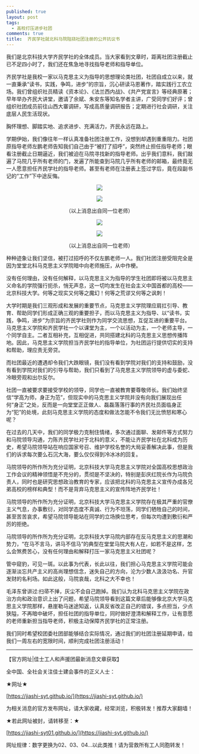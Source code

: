 ```yaml
---
published: true
layout: post
tags:
  - 高校打压进步社团
comments: true
title:  齐民学社就北科马院阻挠社团注册的公开抗议书
---
```



我们是北京科技大学齐民学社的全体成员。当大家看到文章时，距离社团注册截止已不足四小时了，我们还在焦急地寻找指导老师和指导单位。

齐民学社是我校一家以马克思主义为指导的思想理论类社团，社团自成立以来，就一直秉承“读书，实践，争鸣，进步”的宗旨，沉心研读马恩著作，踏实践行工农立场。我们曾组织社员精读《资本论》、《法兰西内战》、《共产党宣言》等经典原著；早年举办齐民大讲堂，邀请了余斌、朱安东等知名学者主讲，广受同学们好评；曾组织社团成员前往山西大寨调研，写成高质量调研报告；定期进行社会调研，关注底层人民生活现状。

胸怀理想、脚踏实地、追求进步、充满活力，齐民永远在路上。

学期伊始，我们像往年一样认真准备社团注册工作，没想到却遇到重重阻力。社团原指导老师左鹏老师告知我们自己由于“被打了招呼”，突然终止担任指导老师；眼看注册截止日期逼近，我们被迫在马院寻找新的指导老师。出乎我们意料，我们敲遍了马院几乎所有老师的门，发遍了所能查到马院几乎所有老师的邮箱，最终竟无一人愿意担任齐民学社的指导老师。甚至有老师在注册表上签过字后，竟在段副书记的“工作”下中途反悔。

<p align="center"> <img src="https://i.loli.net/2018/09/26/5bab22cbe8928.jpg"> </p>

<p align="center"> <img src="https://i.loli.net/2018/09/26/5bab242406b15.jpg"> </p>

<p align="center"> （以上消息出自同一位老师） </p>

<p align="center"> <img src="https://i.loli.net/2018/09/26/5bab230c7d6a3.jpg"> </p>

<p align="center"> <img src="https://i.loli.net/2018/09/26/5bab244dece98.jpg"> </p>

<p align="center"> （以上消息出自同一位老师） </p>


种种迹象让我们坚信，被打过招呼的不仅左鹏老师一人。我们社团注册受阻完全是因为堂堂北科马克思主义学院暗中向老师施压，从中作梗。

没有任何理由，没有任何解释，以马克思主义为指导的学生社团即将被以马克思主义命名的学院强行扼杀，悄无声息，这一切均发生在社会主义中国首都的高校——北京科技大学。何等之现实又何等之魔幻！何等之荒谬又何等之讽刺！

大学时期是我们三观形成和发展的重要节点，马克思主义学院理应肩扛引导、教育、帮助同学们形成正确三观的重要担子，而以马克思主义为指导、以“读书，实践，争鸣，进步”为宗旨的齐民学社则作为同学交流思想，互促互进的重要平台。马克思主义学院和齐民学社一个以课堂为主，一个以活动为主，一个老师主导，一个同学自主。二者互相补充，互相促进，共同搭建北科的马克思主义思想传播阵地。因此，马克思主义学院担当齐民学社的指导单位，为社团运行提供切实的支持和帮助，理应责无旁贷。
 
而社团最近的遭遇却令我们大跌眼镜，我们没有看到学院对我们的支持和鼓励，没有看到学院对我们的引导与帮助，我们只看到了马克思主义学院领导的虚与委蛇、冷眼旁观和出尔反尔。
 
社团一直被要求要接受学校的领导，同学也一直被教育要尊敬师长。我们始终坚信“学高为师，身正为范”，但现实中的马克思主义学院并没有向我们展现出任何“身正”之处，反而是一向堂堂正正做人、磊磊落落行事的齐民社员面临身正为“犯”的处境，此刻马克思主义学院的态度和做法怎能不令我们无比愤怒和寒心呢？

在过去的几天中，我们的同学极力克制住情绪，多次通过面聊、发邮件等方式努力和马院领导沟通，力陈齐民学社对于北科的意义，不能让齐民学社在北科成为历史，希望马院领导站在响应国家号召、维护学校名誉的大局妥善解决此事，但是我们的诉求每次要么石沉大海，要么仅仅得到冷冰冰的回复。

马院领导的所作所为充分证明，北京科技大学马克思主义学院对全国高校思想政治工作会议的精神领悟是不充分的，贯彻是不坚决的，特别是彭庆红院长作为马院负责人，同时也是研究思想政治教育的专家，应该把北科的马克思主义宣传办成各兄弟高校的榜样和典型！而不是背弃马克思主义的宣传阵地齐民学社！
 
马院领导的所作所为充分证明，北京科技大学马克思主义学院存在极其严重的官僚主义气息，办事敷衍，对同学态度不真诚、行为不坦荡，同学们牺牲自己的时间，甚至苦苦哀求，希望马院领导能站在同学的立场换位思考，但每次均遭到敷衍和严厉的拒绝。
 
马院领导的所作所为充分证明，北京科技大学马院内部存在反马克思主义的思潮和势力，“在马不言马，讲马不信马”的典型在堂堂马院大有人在，如若不是这样，怎么会煞费苦心，没有任何理由和解释打压一家马克思主义社团呢？
 
管中窥豹，可见一斑。以此事为代表，长此以往，我们担心马克思主义学院可能会逐渐淡忘共产主义的高尚理想信念，迷失自己的方向，沦为少数人汲汲功名、升官发财的名利场。如此这般，马院哀哉，北科之大不幸也！
 
毛泽东曾讲过:扫帚不掸，灰尘不会自己跑掉。我们认为北科马克思主义学院在政治方向和政治意识上出了问题，希望马院领导看到这篇文章后能够像北京大学马克思主义学院那样，悬崖勒马迷途知返，认真反省改正自己的错误，多点担当，少点狭隘，不再暗中破坏，担任社团的指导单位，同时做好澄清和解释工作，让有意愿的老师重新担当指导老师，积极主动保障齐民学社的正常注册。
 
我们同时希望校团委社团部能够结合实际情况，通过我们的社团注册延期申请，给我们一周左右的宽限时间，顺利完成社团注册活动！


---

【官方网址|佳士工人和声援团最新消息文章获取】

全中国、全社会关注佳士建会事件的正义人士：

★网址★

[https://jiashi-syt.github.io/](https://jiashi-syt.github.io/)

为相关消息的官方发布网址，请大家收藏，经常浏览，积极转发！推荐大家翻墙！

★若此网址被封，请转移至：★

[https://jiashi-syt01.github.io/](https://jiashi-syt.github.io/)

网址规律：数字更换为02、03、04…以此类推！请为营救所有工人同胞转发！


